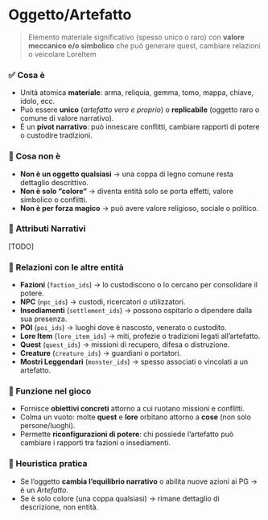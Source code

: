 # Oggetto/Artefatto

> Elemento materiale significativo (spesso unico o raro) con **valore meccanico e/o simbolico** che può generare quest, cambiare relazioni o veicolare LoreItem

### ✅ Cosa è

- Unità atomica **materiale**: arma, reliquia, gemma, tomo, mappa, chiave, idolo, ecc.
- Può essere **unico** (*artefatto vero e proprio*) o **replicabile** (oggetto raro o comune di valore narrativo).
- È un **pivot narrativo**: può innescare conflitti, cambiare rapporti di potere o custodire tradizioni.

### 🚫 Cosa non è

- **Non è un oggetto qualsiasi** → una coppa di legno comune resta dettaglio descrittivo.
- **Non è solo “colore“** → diventa entità solo se porta effetti, valore simbolico o conflitti.
- **Non è per forza magico** → può avere valore religioso, sociale o politico.

### 🔑 Attributi Narrativi

[TODO]

### 🔗 Relazioni con le altre entità

- **Fazioni** (`faction_ids`) → lo custodiscono o lo cercano per consolidare il potere.
- **NPC** (`npc_ids`) → custodi, ricercatori o utilizzatori.
- **Insediamenti** (`settlement_ids`) → possono ospitarlo o dipendere dalla sua presenza.
- **POI** (`poi_ids`) → luoghi dove è nascosto, venerato o custodito.
- **Lore Item** (`lore_item_ids`) → miti, profezie o tradizioni legati all’artefatto.
- **Quest** (`quest_ids`) → missioni di recupero, difesa o distruzione.
- **Creature** (`creature_ids`) → guardiani o portatori.
- **Mostri Leggendari** (`monster_ids`) → spesso associati o vincolati a un artefatto.

### 📌 Funzione nel gioco

- Fornisce **obiettivi concreti** attorno a cui ruotano missioni e conflitti.
- Colma un vuoto: molte **quest** e **lore** orbitano attorno a **cose** (non solo persone/luoghi).
- Permette **riconfigurazioni di potere**: chi possiede l’artefatto può cambiare i rapporti tra fazioni o insediamenti.

### 🧭 Heuristica pratica

- Se l’oggetto **cambia l’equilibrio narrativo** o abilita nuove azioni ai PG → è un *Artefatto*.
- Se è solo colore (una coppa qualsiasi) → rimane dettaglio di descrizione, non entità.
